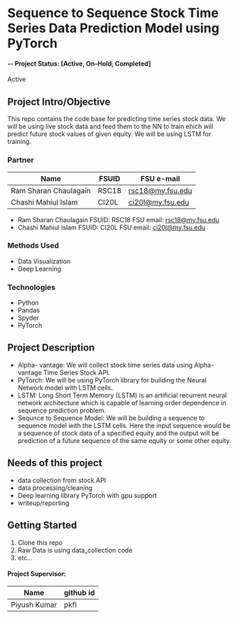 # Sequence to Sequence Stock Time Series Data Prediction Model using PyTorch 

#### -- Project Status: [Active, On-Hold, Completed]
Active

## Project Intro/Objective
This repo contains the code base for predicting time series stock data. We will be using live stock data and feed them to the NN to train ehich will predict future stock values of given equity. We will be using LSTM for training. 

### Partner
|Name     |  FSUID   |  FSU e-mail  |
|---------|-----------------|-------|
| Ram Sharan Chaulagain | RSC18 | rsc18@my.fsu.edu |
| Chashi Mahiul Islam | CI20L | ci20l@my.fsu.edu |
* Ram Sharan Chaulagain
  FSUID: RSC18
  FSU email: rsc18@my.fsu.edu
* Chashi Mahiul Islam 
  FSUID: CI20L 
  FSU email: ci20l@my.fsu.edu

### Methods Used
* Data Visualization
* Deep Learning


### Technologies
* Python
* Pandas
* Spyder
* PyTorch
 

## Project Description
* Alpha- vantage: We will collect stock time series data using Alpha-vantage Time Series Stock API. 
* PyTorch: We will be using PyTorch library for building the Neural Network model with LSTM cells.
* LSTM: Long Short Term Memory (LSTM) is an artificial recurrent neural network architecture which is capable of learning order dependence in sequence prediction problem.
* Sequnce to Sequence Model: We will be building a sequence to sequence model with the LSTM cells. Here the input sequence would be a sequence of stock data of a specified equity and the output will be prediction of a future sequence of the same equity or some other equity. 


## Needs of this project

- data collection from stock API
- data processing/cleaning
- Deep learning library PyTorch with gpu support
- writeup/reporting

## Getting Started

1. Clone this repo 
2. Raw Data is using data_collection code    
3. etc...

#### Project Supervisor:

|Name     |  github id   | 
|---------|-----------------|
|Piyush Kumar | pkfl |



